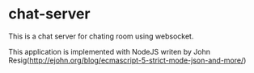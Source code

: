 chat-server
===========
This is a chat server for chating room using websocket. 

This application is implemented with NodeJS writen by John Resig(http://ejohn.org/blog/ecmascript-5-strict-mode-json-and-more/)